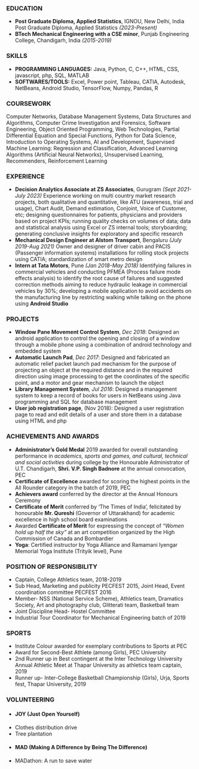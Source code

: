 ### EDUCATION
- **Post Graduate Diploma, Applied Statistics**, IGNOU, New Delhi, India	Post Graduate Diploma, Applied Statistics _(2023-Present)_
- **BTech Mechanical Engineering with a CSE minor**, Punjab Engineering College, Chandigarh, India _(2015-2019)_

### SKILLS
- **PROGRAMMING LANGUAGES:** Java, Python, C, C++, HTML, CSS, javascript, php, SQL, MATLAB
- **SOFTWARES/TOOLS:** Excel, Power point, Tableau, CATIA, Autodesk, NetBeans, Android Studio, TensorFlow, Numpy, Pandas, R

### COURSEWORK
Computer Networks, Database Management Systems, Data Structures and Algorithms, Computer Crime Investigation and Forensics, Software Engineering, Object Oriented Programming, Web Technologies, Partial Differential Equation and Special Functions, Python for Data Science, Introduction to Operating Systems, AI and Development, Supervised Machine Learning: Regression and Classification, Advanced Learning Algorithms (Artificial Neural Networks), Unsupervised Learning, Recommenders, Reinforcement Learning  

### EXPERIENCE
- **Decision Analytics Associate at ZS Associates**, Gurugram _(Sept 2021-July 2023)_
Experience working on multi country market research projects, both qualitative and quantitative, like ATU (awareness, trial and usage), Chart Audit, Demand estimation, Conjoint, Voice of Customer, etc; designing questionnaires for patients, physicians and providers based on project KPIs; running quality checks on volumes of data; data and statistical analysis using Excel or ZS internal tools; storyboarding; generating conclusive insights for exploratory and specific research
- **Mechanical Design Engineer at Alstom Transport**, Bengaluru _(July 2019-Aug 2021)_
Owner and designer of driver cabin and PACIS (Passenger information systems) installations for rolling stock projects using CATIA; standardization of smart metro design
- **Intern at Tata Motors**, Pune _(Jan 2018-May 2018)_
Identifying failures in commercial vehicles and conducting PFMEA (Process failure mode effects analysis) to identify the root cause of failures and suggested correction methods aiming to reduce hydraulic leakage in commercial vehicles by 30%; developing a mobile application to avoid accidents on the manufacturing line by restricting walking while talking on the phone using **Android Studio**

### PROJECTS
- **Window Pane Movement Control System**, _Dec 2018_: Designed an android application to control the opening and closing of a window through a mobile phone using a combination of android technology and embedded system
- **Automatic Launch Pad**, _Dec 2017_: Designed and fabricated an automatic relief packet launch pad mechanism for the purpose of projecting an object at the required distance and in the required direction using image processing to get the coordinates of the specific point, and a motor and gear mechanism to launch the object
- **Library Management System**, _Jul 2016_: Designed a management system to keep a record of books for users in NetBeans using Java programming and SQL for database management
- **User job registration page**, (Nov 2018): Designed a user registration page to read and edit details of a user and store them in a database using HTML and php

### ACHIEVEMENTS AND AWARDS
- **Administrator’s Gold Medal** 2019 awarded for overall outstanding performance in _academics, sports and games, and cultural, technical and social activities_ during college by the Honourable Administrator of U.T. Chandigarh, **Shri. V.P. Singh Badnore** at the annual convocation, PEC
- **Certificate of Excellence** awarded for scoring the highest points in the All Rounder category in the batch of 2019, PEC
- **Achievers award** conferred by the director at the Annual Honours Ceremony
- **Certificate of Merit** conferred by ‘The Times of India’, felicitated by honourable **Mr. Qureshi** (Governor of Uttarakhand) for academic excellence in high school board examinations
- Awarded **Certificate of Merit** for expressing the concept of _“Women hold up half the sky”_ at an art competition organized by the High Commission of Canada and Bombardier
- **Yoga**: Certified instructor by Yoga Alliance and Ramamani Iyengar Memorial Yoga Institute (Trityik level), Pune 

### POSITION OF RESPONSIBILITY
- Captain, College Athletics team, 2018-2019
- Sub Head, Marketing and publicity PECFEST 2015, Joint Head, Event coordination committee PECFEST 2016
- Member- NSS (National Service Scheme), Athletics team, Dramatics Society, Art and photography club, Glitterati team, Basketball team
- Joint Discipline Head- Hostel Committee
- Industrial Tour Coordinator for Mechanical Engineering batch of 2019

### SPORTS
- Institute Colour awarded for exemplary contributions to Sports at PEC
- Award for Second-Best Athlete (among Girls), PEC University
- 2nd Runner up in Best contingent at the Inter Technology University Annual Athletic Meet at Thapar University as athletics team captain, 2019
- Runner up- Inter-College Basketball Championship (Girls), Urja, Sports fest, Thapar University, 2019

### VOLUNTEERING
- #### JOY (Just Open Yourself)
- Clothes distribution drive
- Tree plantation
- #### MAD (Making A Difference by Being The Difference)
- MADathon: A run to save water
